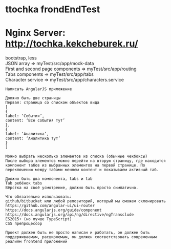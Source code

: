 # ttochka frondEndTest
# Nginx Server: http://tochka.kekcheburek.ru/

bootstrap, less  <br>
JSON array => myTest/src/app/mock-data  <br>
First and second page components => myTest/src/app/routing <br>
Tabs components => myTest/src/app/tabs <br>
Character service => myTest/src/app/characters.service <br>

```
Написать AngularJS приложение

Должно быть две страницы
Первая: страница со списком объектов вида
[
{
label: ‘События’, 
content: ‘Все события тут’
}, 
{
label: ‘Аналитика’, 
content: ‘Аналитика тут’
}
]

Можно выбрать несколько элементов из списка (обычные чекбоксы)
После выбора элементов можно перейти на вторую страницу, где находится компонент табов из выбранных элементов на первой странице. По переключению между табами меняем контент и показываем активный таб.

Должно быть два компонента, tabs и tab
Tab ребёнок tabs 
Вёрстка на своё усмотрение, должно быть просто симпатично.

Что обязательно использовать:
github/bitbucket или любой репозиторий, который мы сможем склонировать
https://github.com/angular-ui/ui-router
https://docs.angularjs.org/guide/component
https://docs.angularjs.org/api/ng/directive/ngTransclude
ES2015+ (но лучше TypeScript)
CSS препроцессор

Проект должен быть не просто написан и работать, он должен быть поддерживаемым, расширяемым, он должен соответствовать современным реалиям frontend приложений

```
